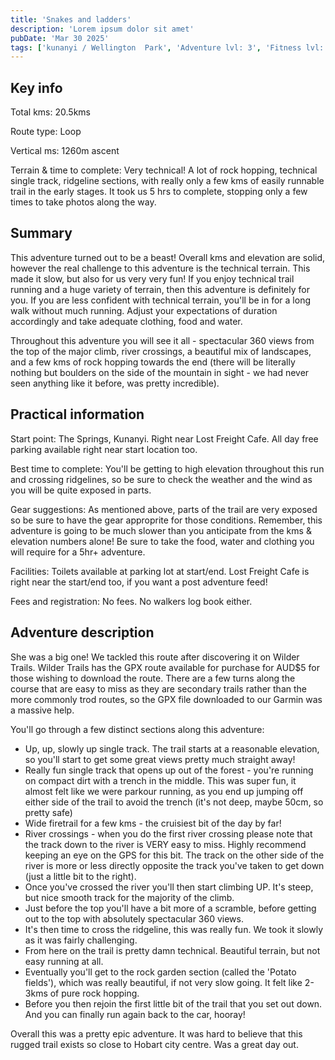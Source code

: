 ```yaml
---
title: 'Snakes and ladders'
description: 'Lorem ipsum dolor sit amet'
pubDate: 'Mar 30 2025'
tags: ['kunanyi / Wellington  Park', 'Adventure lvl: 3', 'Fitness lvl: 2']
---
```


## Key info

Total kms: 20.5kms

Route type: Loop

Vertical ms: 1260m ascent

Terrain & time to complete: Very technical! A lot of rock hopping, technical single track, ridgeline sections, with really only a few kms of easily runnable trail in the early stages. It took us 5 hrs to complete, stopping only a few times to take photos along the way.

## Summary

This adventure turned out to be a beast! Overall kms and elevation are solid, however the real challenge to this adventure is the technical terrain. This made it slow, but also for us very very fun! If you enjoy technical trail running and a huge variety of terrain, then this adventure is definitely for you. If you are less confident with technical terrain, you'll be in for a long walk without much running. Adjust your expectations of duration accordingly and take adequate clothing, food and water.

Throughout this adventure you will see it all - spectacular 360 views from the top of the major climb, river crossings, a beautiful mix of landscapes, and a few kms of rock hopping towards the end (there will be literally nothing but boulders on the side of the mountain in sight - we had never seen anything like it before, was pretty incredible).

## Practical information

Start point: The Springs, Kunanyi. Right near Lost Freight Cafe. All day free parking available right near start location too.

Best time to complete: You'll be getting to high elevation throughout this run and crossing ridgelines, so be sure to check the weather and the wind as you will be quite exposed in parts.

Gear suggestions: As mentioned above, parts of the trail are very exposed so be sure to have the gear approprite for those conditions. Remember, this adventure is going to be much slower than you anticipate from the kms & elevation numbers alone! Be sure to take the food, water and clothing you will require for a 5hr+ adventure.

Facilities: Toilets available at parking lot at start/end. Lost Freight Cafe is right near the start/end too, if you want a post adventure feed!

Fees and registration: No fees. No walkers log book either.

## Adventure description

She was a big one! We tackled this route after discovering it on Wilder Trails. Wilder Trails has the GPX route available for purchase for AUD$5 for those wishing to download the route. There are a few turns along the course that are easy to miss as they are secondary trails rather than the more commonly trod routes, so the GPX file downloaded to our Garmin was a massive help.

You'll go through a few distinct sections along this adventure:

- Up, up, slowly up single track. The trail starts at a reasonable elevation, so you'll start to get some great views pretty much straight away!
- Really fun single track that opens up out of the forest - you're running on compact dirt with a trench in the middle. This was super fun, it almost felt like we were parkour running, as you end up jumping off either side of the trail to avoid the trench (it's not deep, maybe 50cm, so pretty safe)
- Wide firetrail for a few kms - the cruisiest bit of the day by far!
- River crossings - when you do the first river crossing please note that the track down to the river is VERY easy to miss. Highly recommend keeping an eye on the GPS for this bit. The track on the other side of the river is more or less directly opposite the track you've taken to get down (just a little bit to the right).
- Once you've crossed the river you'll then start climbing UP. It's steep, but nice smooth track for the majority of the climb.
- Just before the top you'll have a bit more of a scramble, before getting out to the top with absolutely spectacular 360 views.
- It's then time to cross the ridgeline, this was really fun. We took it slowly as it was fairly challenging.
- From here on the trail is pretty damn technical. Beautiful terrain, but not easy running at all.
- Eventually you'll get to the rock garden section (called the 'Potato fields'), which was really beautiful, if not very slow going. It felt like 2-3kms of pure rock hopping.
- Before you then rejoin the first little bit of the trail that you set out down. And you can finally run again back to the car, hooray!

Overall this was a pretty epic adventure. It was hard to believe that this rugged trail exists so close to Hobart city centre. Was a great day out.
